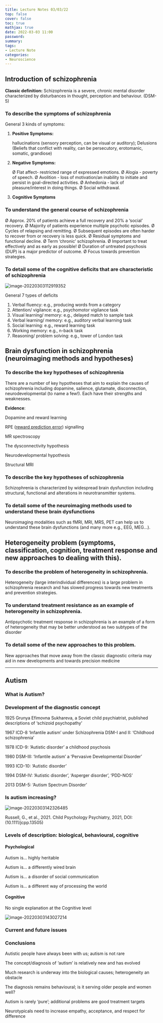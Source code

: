 ```yaml
---
title: Lecture Notes 03/03/22
top: false
cover: false
toc: true
mathjax: true
date: 2022-03-03 11:00
password:
summary:
tags:
- Lecture Note
categories:
- Neuroscience
---
```


## Introduction of schizophrenia

**Classic definition:** Schizophrenia is a severe, chronic mental disorder characterized by disturbances in thought, perception and behaviour. (DSM-5)

### To describe the symptoms of schizophrenia

General 3 kinds of symptoms: 

1. **Positive Symptoms:** 

   hallucinations (sensory perception, can be visual or auditory); Delusions (Beliefs that conflict with reality, can be persecutory, erotomanic, somatic, grandiose)

2. **Negative Symptoms:** 

   Ø Flat affect- restricted range of expressed emotions.
   Ø Alogia - poverty of speech.
   Ø Avolition - loss of motivation/an inability to initiate and persist in goal-directed activities.
   Ø Anhedonia - lack of pleasure/interest in doing things.
   Ø Social withdrawal.

3. **Cognitive Symptoms**

### To understand the general course of schizophrenia

   Ø Approx. 20% of patients achieve a full recovery and 20% a ‘social’ recovery.
   Ø Majority of patients experience multiple psychotic episodes.
   Ø Cycles of relapsing and remitting.
   Ø Subsequent episodes are often harder to recover from or recovery is less quick.
   Ø Residual symptoms and functional decline.
   Ø Term ‘chronic’ schizophrenia.
   Ø Important to treat effectively and as early as possible!
   Ø Duration of untreated psychosis (DUP) is a major predictor of outcome.
   Ø Focus towards prevention strategies.

### To detail some of the cognitive deficits that are characteristic of schizophrenia

![image-20220303112919352](https://raw.githubusercontent.com/ReveRoyl/PictureBed/main/BlogImg/202203031129442.png)

General 7 types of deficits

1. Verbal fluency: e.g., producing words from a category
2. Attention/ vigilance: e.g., psychomotor vigilance task
3. Visual learning/ memory: e.g., delayed match to sample task
4. Verbal learning/ memory: e.g., auditory verbal learning task
5. Social learning: e.g., reward learning task
6. Working memory: e.g., n-back task
7. Reasoning/ problem solving: e.g., tower of London task

## Brain dysfunction in schizophrenia (neuroimaging methods and hypotheses)

### To describe the key hypotheses of schizophrenia

There are a number of key hypotheses that aim to explain the causes of schizophrenia including dopamine, salience, glutamate, disconnection, neurodevelopmental (to name a few!). Each have their strengths and weaknesses.	

**Evidence**:

Dopamine and reward learning

RPE (<u>reward prediction error</u>) signalling

MR spectroscopy

The dysconnectivity hypothesis

Neurodevelopmental hypothesis

Structural MRI

### To describe the key hypotheses of schizophrenia

Schizophrenia is characterized by widespread brain dysfunction including structural, functional and alterations in neurotransmitter systems.

### To detail some of the neuroimaging methods used to understand these brain dysfunctions

Neuroimaging modalities such as fMRI, MRI, MRS, PET can help us to understand these brain dysfunctions (and many more e.g., EEG, MEG…).

## Heterogeneity problem (symptoms, classification, cognition, treatment response and new approaches to dealing with this).

### To describe the problem of heterogeneity in schizophrenia.

Heterogeneity (large interindividual differences) is a large problem in schizophrenia research and has slowed progress towards new treatments and prevention strategies.

### To understand treatment resistance as an example of heterogeneity in schizophrenia.

Antipsychotic treatment response in schizophrenia is an example of a form of heterogeneity that may be better understood as two subtypes of the disorder

### To detail some of the new approaches to this problem.

New approaches that move away from the classic diagnostic criteria may aid in new developments and towards precision medicine



---

## Autism

### What is Autism?



### Development of the diagnostic concept

1925 Grunya Efimovna Sukhareva, a Soviet child psychiatrist, published descriptions of ‘schizoid psychopathy’

1967 ICD-8 ‘Infantile autism’ under Schizophrenia DSM-I and II: ‘Childhood schizophrenia’

1978 ICD-9: ‘Autistic disorder’ a childhood psychosis

1980 DSM-III: ‘Infantile autism’ a ‘Pervasive Developmental Disorder’

1993 ICD-10: ‘Autistic disorder’

1994 DSM-IV: ‘Autistic disorder’, ‘Asperger disorder’, ‘PDD-NOS’

2013 DSM-5: ‘Autism Spectrum Disorder’

### Is autism increasing?

![image-20220303142326485](https://raw.githubusercontent.com/ReveRoyl/PictureBed/main/BlogImg/202203031423765.png)

Russell, G., et al., 2021. Child Psychology Psychiatry, 2021, DOI: (10.1111/jcpp.13505)

### Levels of description: biological, behavioural, cognitive

#### Psychological 

Autism is… highly heritable

Autism is… a differently wired brain

Autism is… a disorder of social communication

Autism is... a different way of processing the world

#### Cognitive

No single explanation at the Cognitive level

![image-20220303143027214](https://raw.githubusercontent.com/ReveRoyl/PictureBed/main/BlogImg/202203031430264.png)

### Current and future issues



### Conclusions

Autistic people have always been with us; autism is not rare

The concept/diagnosis of ‘autism’ is relatively new and has evolved

Much research is underway into the biological causes; heterogeneity an obstacle

The diagnosis remains behavioural; is it serving older people and women well?

Autism is rarely ‘pure’; additional problems are good treatment targets

Neurotypicals need to increase empathy, acceptance, and respect for difference